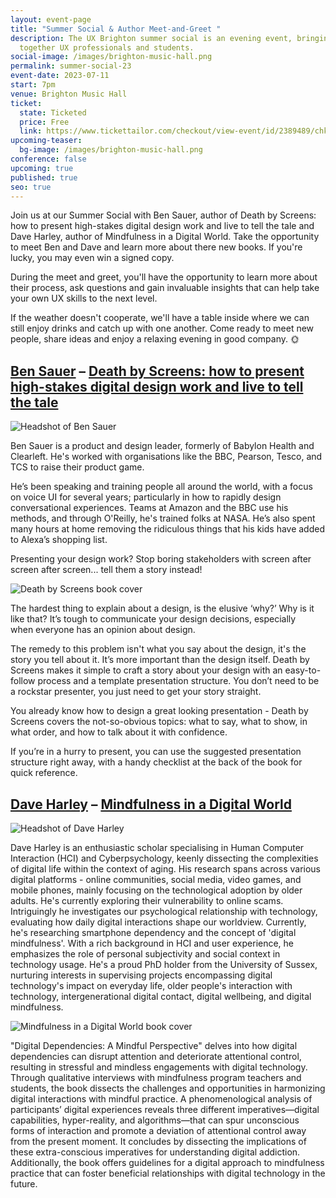 ```yaml
---
layout: event-page
title: "Summer Social & Author Meet-and-Greet "
description: The UX Brighton summer social is an evening event, bringing
  together UX professionals and students.
social-image: /images/brighton-music-hall.png
permalink: summer-social-23
event-date: 2023-07-11
start: 7pm
venue: Brighton Music Hall
ticket:
  state: Ticketed
  price: Free
  link: https://www.tickettailor.com/checkout/view-event/id/2389489/chk/a08f/?modal_widget=true&widget=true
upcoming-teaser:
  bg-image: /images/brighton-music-hall.png
conference: false
upcoming: true
published: true
seo: true
---
```

Join us at our Summer Social with Ben Sauer, author of Death by Screens: how to present high-stakes digital design work and live to tell the tale and Dave Harley, author of Mindfulness in a Digital World. Take the opportunity to meet Ben and Dave and learn more about there new books. If you're lucky, you may even win a signed copy. 

During the meet and greet, you'll have the opportunity to learn more about their process, ask questions and gain invaluable insights that can help take your own UX skills to the next level.

If the weather doesn't cooperate, we'll have a table inside where we can still enjoy drinks and catch up with one another. Come ready to meet new people, share ideas and enjoy a relaxing evening in good company. 🌞

## [Ben Sauer](https://www.linkedin.com/in/bensauer/) – [Death by Screens: how to present high-stakes digital design work and live to tell the tale](https://bensauer.net/deathbyscreens/)

<img src="/images/ben-sauer-headshot.jpg" alt="Headshot of Ben Sauer " class="image-align-right"/>

Ben Sauer is a product and design leader, formerly of Babylon Health and Clearleft. He's worked with organisations like the BBC, Pearson, Tesco, and TCS to raise their product game.

He’s been speaking and training people all around the world, with a focus on voice UI for several years; particularly in how to rapidly design conversational experiences. Teams at Amazon and the BBC use his methods, and through O'Reilly, he's trained folks at NASA. He’s also spent many hours at home removing the ridiculous things that his kids have added to Alexa’s shopping list. 

Presenting your design work? Stop boring stakeholders with screen after screen after screen... tell them a story instead! 

<img src="/images/ben-sauer.png" alt="Death by Screens book cover " class="image-align-left"/>

The hardest thing to explain about a design, is the elusive ‘why?’ Why is it like that? It’s tough to communicate your design decisions, especially when everyone has an opinion about design.

The remedy to this problem isn't what you say about the design, it's the story you tell about it. It’s more important than the design itself. Death by Screens makes it simple to craft a story about your design with an easy-to-follow process and a template presentation structure. You don’t need to be a rockstar presenter, you just need to get your story straight.

You already know how to design a great looking presentation - Death by Screens covers the not-so-obvious topics: what to say, what to show, in what order, and how to talk about it with confidence.

If you’re in a hurry to present, you can use the suggested presentation structure right away, with a handy checklist at the back of the book for quick reference.

## [Dave Harley](https://www.linkedin.com/in/dave-harley-9a468a1/) – [Mindfulness in a Digital World](https://link.springer.com/book/10.1007/978-3-031-19407-8#:~:text=About%20this%20book,mindless%20involvement%20with%20digital%20technology)

<img src="/images/david-harley.webp" alt="Headshot of Dave Harley" class="image-align-right"/>

Dave Harley is an enthusiastic scholar specialising in Human Computer Interaction (HCI) and Cyberpsychology, keenly dissecting the complexities of digital life within the context of aging. His research spans across various digital platforms - online communities, social media, video games, and mobile phones, mainly focusing on the technological adoption by older adults. He's currently exploring their vulnerability to online scams. Intriguingly he investigates our psychological relationship with technology, evaluating how daily digital interactions shape our worldview. Currently, he's researching smartphone dependency and the concept of 'digital mindfulness'. With a rich background in HCI and user experience, he emphasizes the role of personal subjectivity and social context in technology usage. He's a proud PhD holder from the University of Sussex, nurturing interests in supervising projects encompassing digital technology's impact on everyday life, older people's interaction with technology, intergenerational digital contact, digital wellbeing, and digital mindfulness.

<img src="/images/mindfulness-in-a-digital-world.jpg" alt="Mindfulness in a Digital World book cover " class="image-align-left"/>

"Digital Dependencies: A Mindful Perspective" delves into how digital dependencies can disrupt attention and deteriorate attentional control, resulting in stressful and mindless engagements with digital technology. Through qualitative interviews with mindfulness program teachers and students, the book dissects the challenges and opportunities in harmonizing digital interactions with mindful practice. A phenomenological analysis of participants’ digital experiences reveals three different imperatives—digital capabilities, hyper-reality, and algorithms—that can spur unconscious forms of interaction and promote a deviation of attentional control away from the present moment. It concludes by dissecting the implications of these extra-conscious imperatives for understanding digital addiction. Additionally, the book offers guidelines for a digital approach to mindfulness practice that can foster beneficial relationships with digital technology in the future.